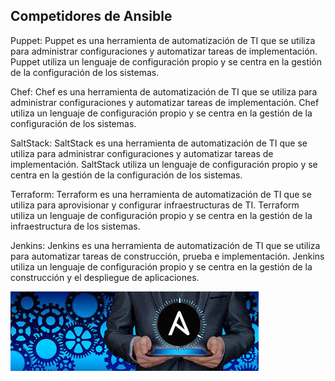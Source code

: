 ## Competidores de Ansible
Puppet: Puppet es una herramienta de automatización de TI que se utiliza para administrar configuraciones y automatizar tareas de implementación. Puppet utiliza un lenguaje de configuración propio y se centra en la gestión de la configuración de los sistemas.

Chef: Chef es una herramienta de automatización de TI que se utiliza para administrar configuraciones y automatizar tareas de implementación. Chef utiliza un lenguaje de configuración propio y se centra en la gestión de la configuración de los sistemas.

SaltStack: SaltStack es una herramienta de automatización de TI que se utiliza para administrar configuraciones y automatizar tareas de implementación. SaltStack utiliza un lenguaje de configuración propio y se centra en la gestión de la configuración de los sistemas.

Terraform: Terraform es una herramienta de automatización de TI que se utiliza para aprovisionar y configurar infraestructuras de TI. Terraform utiliza un lenguaje de configuración propio y se centra en la gestión de la infraestructura de los sistemas.

Jenkins: Jenkins es una herramienta de automatización de TI que se utiliza para automatizar tareas de construcción, prueba e implementación. Jenkins utiliza un lenguaje de configuración propio y se centra en la gestión de la construcción y el despliegue de aplicaciones.

![foto1](/img/descarga.jpeg)
